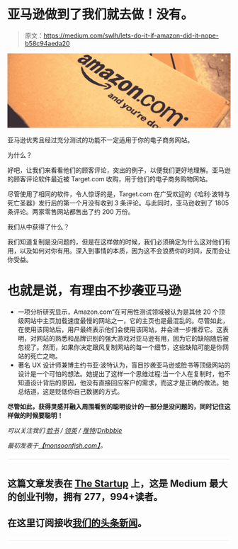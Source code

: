 # 亚马逊做到了我们就去做！没有。

> 原文：<https://medium.com/swlh/lets-do-it-if-amazon-did-it-nope-b58c94aeda20>

![](img/f411c9802d35c50c47bab6b09354b1a6.png)

亚马逊优秀且经过充分测试的功能不一定适用于你的电子商务网站。

为什么？

好吧，让我们来看看他们的顾客评论，突出的例子，以便我们更好地理解。亚马逊的顾客评论软件最近被 Target.com 收购，用于他们的电子商务购物网站。

尽管使用了相同的软件，令人惊讶的是，Target.com 在广受欢迎的《哈利·波特与死亡圣器》发行后的第一个月没有收到 3 条评论。与此同时，亚马逊收到了 1805 条评论。两家零售网站都售出了约 200 万份。

我们从中获得了什么？

我们知道复制是没问题的，但是在这样做的时候，我们必须确定为什么这对他们有用，以及如何对你有用。深入到事情的本质，因为这不会浪费你的时间，反而会让你受益。

# 也就是说，有理由不抄袭亚马逊

*   一项分析研究显示，Amazon.com“在可用性测试领域被认为是其他 20 个顶级网站中主页加载速度最慢的网站之一，它的主页也是最混乱的。尽管如此，在使用该网站后，用户最终表示他们会使用该网站，并会进一步推荐它。这表明，对网站的熟悉和品牌识别的强大游戏对亚马逊有用，因为它的缺陷随后被忽视了。然而，如果你决定跟风复制网站的每一个细节，这些缺陷可能是你网站的死亡之吻。
*   著名 UX 设计师兼博主约书亚·波特认为，盲目抄袭亚马逊或脸书等顶级网站的设计是一个可怕的想法。她提出了这样一个思维过程:当一个人在复制时，他不知道设计背后的原因，他没有直接回应客户的需求，而这才是正确的做法。她总结道，这是贬低你自己数据的方式。

**尽管如此，获得灵感并融入周围看到的聪明设计的一部分是没问题的，同时记住这样做的时候要聪明！**

*可以关注我们* [*脸书*](https://www.facebook.com/monsoonfish) */* [*领英*](https://www.linkedin.com/company/13404751/) */* [*推特*](https://twitter.com/monsoonfishy)*/*[*Dribbble*](https://dribbble.com/monsoonfish)

*最初发表于*[*【monsoonfish.com】*](http://monsoonfish.com)*。*

![](img/731acf26f5d44fdc58d99a6388fe935d.png)

## 这篇文章发表在 [The Startup](https://medium.com/swlh) 上，这是 Medium 最大的创业刊物，拥有 277，994+读者。

## 在这里订阅接收[我们的头条新闻](http://growthsupply.com/the-startup-newsletter/)。

![](img/731acf26f5d44fdc58d99a6388fe935d.png)